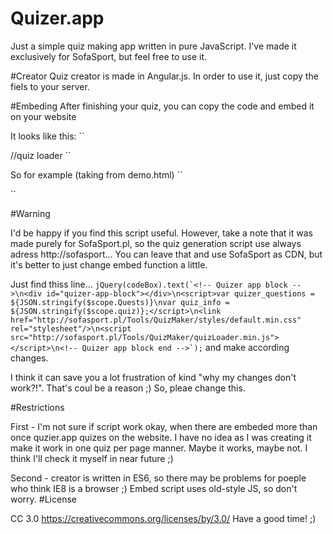 # Quizer.app
Just a simple quiz making app written in pure JavaScript. I've made it exclusively for SofaSport, but feel free to use it.

#Creator
Quiz creator is made in Angular.js. In order to use it, just copy the fiels to your server.

#Embeding
After finishing your quiz, you can copy the code and embed it on your website 

It looks like this:
``<div id="quizer-app-block"></div>
  <script>var quizer_questions = [...] //questions array
  var quiz_info = {}; //quiz info oobject
  </script>
  <link rel="stylesheet" href="http://sofasport.pl/Tools/QuizMaker/styles/default.min.css"/>
  <script src="quizLoader.min.js"></script> //quiz loader
  ``
  
  So for example (taking from demo.html)
 ``
  <div id="quizer-app-block"></div>
  <script>var quizer_questions = [{"title":"Ronaldo was a player of...","image":"","answers":[{"text":"Real Madrid","valid":false,"$$hashKey":"object:8"},{"text":"Liverpool","valid":false,"$$hashKey":"object:9"},{"text":"AC Milan","valid":true,"$$hashKey":"object:10"},{"text":"Inter Mediolan","valid":false,"$$hashKey":"object:11"}],"active":false,"$$hashKey":"object:4"},{"text":"","image":"","answers":[{"text":"Real Madrid","valid":true,"checked":false,"$$hashKey":"object:33"},{"text":"AC Milan","valid":false,"checked":false,"$$hashKey":"object:37"},{"text":"Manchester City","valid":false,"checked":false,"$$hashKey":"object:40"},{"text":"FC Barcelona","valid":false,"checked":false,"$$hashKey":"object:43"}],"active":false,"$$hashKey":"object:27","title":"Robinho was leaving..."},{"text":"","image":"","answers":[{"text":"FC Barcelona","valid":true,"checked":false,"$$hashKey":"object:52"},{"text":"Real Madrid","valid":true,"checked":false,"$$hashKey":"object:55"},{"text":"Granada","valid":false,"checked":false,"$$hashKey":"object:58"},{"text":"Villareal","valid":true,"checked":false,"$$hashKey":"object:61"}],"active":false,"$$hashKey":"object:46","title":"Which teams were compating in the Primera Division?"}]
  var quiz_info = {"title":"Sezon 2006/2007","author":"Jacob Griffin"};</script>
  <link rel="stylesheet" href="http://sofasport.pl/Tools/QuizMaker/styles/default.min.css"/>
  <script src="quizLoader.min.js"></script>
  ``
  
 #Warning
 
 I'd be happy if you find this script useful. However, take a note that it was made purely for SofaSport.pl, so the quiz generation script use always adress http://sofasport... You can leave that and use SofaSport as CDN, but it's better to just change embed function a little. 
 
 Just find thiss line...
 ``
jQuery(codeBox).text(`<!-- Quizer app block -->\n<div id="quizer-app-block"></div>\n<script>var quizer_questions = ${JSON.stringify($scope.Quests)}\nvar quiz_info = ${JSON.stringify($scope.quiz)};</script>\n<link href="http://sofasport.pl/Tools/QuizMaker/styles/default.min.css" rel="stylesheet"/>\n<script src="http://sofasport.pl/Tools/QuizMaker/quizLoader.min.js"></script>\n<!-- Quizer app block end -->`);
``
and make according changes.

I think it can save you a lot frustration of kind "why my changes don't work?!". That's coul be a reason ;) So, pleae change this.

#Restrictions

First - I'm not sure if script work okay, when there are embeded more than once quzier.app quizes on the website. I have no idea as I was creating it make it work in one quiz per page manner. Maybe it works, maybe not. I think I'll check it myself in near future ;)

Second - creator is written in ES6, so there may be problems for poeple who think IE8 is a browser ;) Embed script uses old-style JS, so don't worry.
#License

CC 3.0 https://creativecommons.org/licenses/by/3.0/
Have a good time! ;)


